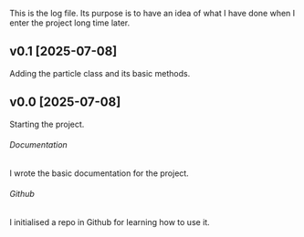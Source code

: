 This is the log file. Its purpose is to have an idea of what I have done when I enter the project long time later.

## v0.1 [2025-07-08]
Adding the particle class and its basic methods.

## v0.0 [2025-07-08]
Starting the project.
###### Documentation
I wrote the basic documentation for the project.
###### Github
I initialised a repo in Github for learning how to use it.